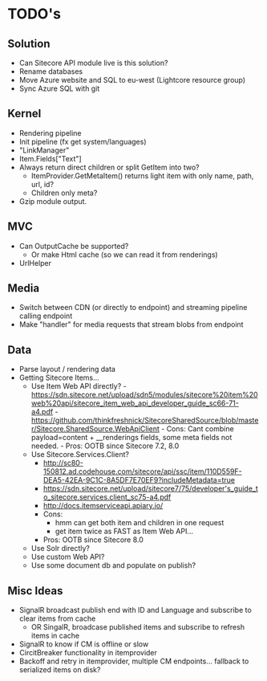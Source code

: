 # TODO's #

## Solution ##

- Can Sitecore API module live is this solution?
- Rename databases
- Move Azure website and SQL to eu-west (Lightcore resource group)
- Sync Azure SQL with git

## Kernel ##

- Rendering pipeline
- Init pipeline (fx get system/languages)
- "LinkManager"
- Item.Fields["Text"]
- Always return direct children or split GetItem into two? 
	- ItemProvider.GetMetaItem() returns light item with only name, path, url, id?
	- Children only meta?
- Gzip module output.

## MVC ##

- Can OutputCache be supported? 
	- Or make Html cache (so we can read it from renderings)
- UrlHelper

## Media ##

- Switch between CDN (or directly to endpoint) and streaming pipeline calling endpoint
- Make "handler" for media requests that stream blobs from endpoint

## Data ##

- Parse layout / rendering data
- Getting Sitecore Items...
	- Use Item Web API directly? 
			- https://sdn.sitecore.net/upload/sdn5/modules/sitecore%20item%20web%20api/sitecore_item_web_api_developer_guide_sc66-71-a4.pdf
			- https://github.com/thinkfreshnick/SitecoreSharedSource/blob/master/Sitecore.SharedSource.WebApiClient
			- Cons: Cant combine payload=content + __renderings fields, some meta fields not needed.
			- Pros: OOTB since Sitecore 7.2, 8.0
	- Use Sitecore.Services.Client?
		- http://sc80-150812.ad.codehouse.com/sitecore/api/ssc/item/110D559F-DEA5-42EA-9C1C-8A5DF7E70EF9?includeMetadata=true
		- https://sdn.sitecore.net/upload/sitecore7/75/developer's_guide_to_sitecore.services.client_sc75-a4.pdf
		- http://docs.itemserviceapi.apiary.io/
		- Cons: 
			- hmm can get both item and children in one request
			- get item twice as FAST as Item Web API...
		- Pros: OOTB since Sitecore 8.0
	- Use Solr directly?
	- Use custom Web API?
	- Use some document db and populate on publish?

## Misc Ideas ##
	
- SignalR broadcast publish end with ID and Language and subscribe to clear items from cache
	- OR SingalR, broadcase published items and subscribe to refresh items in cache
- SignalR to know if CM is offline or slow
- CircitBreaker functionality in itemprovider
- Backoff and retry in itemprovider, multiple CM endpoints... fallback to serialized items on disk? 
